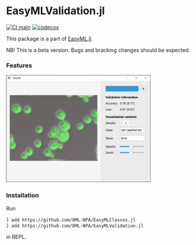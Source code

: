 # EasyMLValidation.jl
[![CI main](https://github.com/OML-NPA/EasyMLValidation.jl/actions/workflows/CI-main.yml/badge.svg)](https://github.com/OML-NPA/EasyMLValidation.jl/actions/workflows/CI-main.yml)
[![codecov](https://codecov.io/gh/OML-NPA/EasyMLValidation.jl/branch/main/graph/badge.svg?token=A96IXETXFE)](https://codecov.io/gh/OML-NPA/EasyMLValidation.jl)


This package is a part of [EasyML.jl](https://github.com/OML-NPA/EasyML.jl).

NB! This is a beta version. Bugs and bracking changes should be expected.

### Features
<img src="https://github.com/OML-NPA/EasyML.jl/blob/dev/docs/src/assets/images/validate2.png" height="290">

### Installation

Run 
```
] add https://github.com/OML-NPA/EasyMLClasses.jl
] add https://github.com/OML-NPA/EasyMLValidation.jl
``` 
in REPL.
